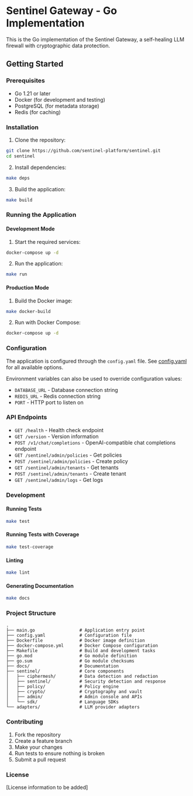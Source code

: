 # Sentinel Gateway - Go Implementation

This is the Go implementation of the Sentinel Gateway, a self-healing LLM firewall with cryptographic data protection.

## Getting Started

### Prerequisites

- Go 1.21 or later
- Docker (for development and testing)
- PostgreSQL (for metadata storage)
- Redis (for caching)

### Installation

1. Clone the repository:

```bash
git clone https://github.com/sentinel-platform/sentinel.git
cd sentinel
```

2. Install dependencies:

```bash
make deps
```

3. Build the application:

```bash
make build
```

### Running the Application

#### Development Mode

1. Start the required services:

```bash
docker-compose up -d
```

2. Run the application:

```bash
make run
```

#### Production Mode

1. Build the Docker image:

```bash
make docker-build
```

2. Run with Docker Compose:

```bash
docker-compose up -d
```

### Configuration

The application is configured through the `config.yaml` file. See [config.yaml](config.yaml) for all available options.

Environment variables can also be used to override configuration values:

- `DATABASE_URL` - Database connection string
- `REDIS_URL` - Redis connection string
- `PORT` - HTTP port to listen on

### API Endpoints

- `GET /health` - Health check endpoint
- `GET /version` - Version information
- `POST /v1/chat/completions` - OpenAI-compatible chat completions endpoint
- `GET /sentinel/admin/policies` - Get policies
- `POST /sentinel/admin/policies` - Create policy
- `GET /sentinel/admin/tenants` - Get tenants
- `POST /sentinel/admin/tenants` - Create tenant
- `GET /sentinel/admin/logs` - Get logs

### Development

#### Running Tests

```bash
make test
```

#### Running Tests with Coverage

```bash
make test-coverage
```

#### Linting

```bash
make lint
```

#### Generating Documentation

```bash
make docs
```

### Project Structure

```
.
├── main.go                 # Application entry point
├── config.yaml             # Configuration file
├── Dockerfile              # Docker image definition
├── docker-compose.yml      # Docker Compose configuration
├── Makefile                # Build and development tasks
├── go.mod                  # Go module definition
├── go.sum                  # Go module checksums
├── docs/                   # Documentation
├── sentinel/               # Core components
│   ├── ciphermesh/         # Data detection and redaction
│   ├── sentinel/           # Security detection and response
│   ├── policy/             # Policy engine
│   ├── crypto/             # Cryptography and vault
│   ├── admin/              # Admin console and APIs
│   └── sdk/                # Language SDKs
└── adapters/               # LLM provider adapters
```

### Contributing

1. Fork the repository
2. Create a feature branch
3. Make your changes
4. Run tests to ensure nothing is broken
5. Submit a pull request

### License

[License information to be added]

